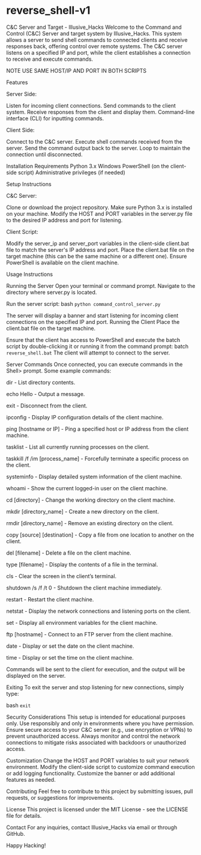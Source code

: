 # reverse_shell-v1

C&C Server and Target - Illusive_Hacks
Welcome to the Command and Control (C&C) Server and target system by Illusive_Hacks. This system allows a server to send shell commands to connected clients and receive responses back, offering control over remote systems. The C&C server listens on a specified IP and port, while the client establishes a connection to receive and execute commands.

NOTE USE SAME HOST/IP AND PORT IN BOTH SCRIPTS

Features

Server Side:

Listen for incoming client connections.
Send commands to the client system.
Receive responses from the client and display them.
Command-line interface (CLI) for inputting commands.


Client Side:

Connect to the C&C server.
Execute shell commands received from the server.
Send the command output back to the server.
Loop to maintain the connection until disconnected.


Installation
Requirements
Python 3.x
Windows PowerShell (on the client-side script)
Administrative privileges (if needed)


Setup Instructions

C&C Server:

Clone or download the project repository.
Make sure Python 3.x is installed on your machine.
Modify the HOST and PORT variables in the server.py file to the desired IP address and port for listening.

Client Script:

Modify the server_ip and server_port variables in the client-side client.bat file to match the server's IP address and port.
Place the client.bat file on the target machine (this can be the same machine or a different one).
Ensure PowerShell is available on the client machine.



Usage Instructions


Running the Server
Open your terminal or command prompt.
Navigate to the directory where server.py is located.

Run the server script:
bash
````python command_control_server.py````

The server will display a banner and start listening for incoming client connections on the specified IP and port.
Running the Client
Place the client.bat file on the target machine.

Ensure that the client has access to PowerShell and execute the batch script by double-clicking it or running it from the command prompt:
batch
````reverse_shell.bat````
The client will attempt to connect to the server.


Server Commands
Once connected, you can execute commands in the Shell> prompt. Some example commands:

dir - List directory contents.

echo Hello  - Output a message.

exit  - Disconnect from the client.

ipconfig - Display IP configuration details of the client machine.

ping [hostname or IP] - Ping a specified host or IP address from the client machine.

tasklist - List all currently running processes on the client.

taskkill /f /im [process_name] - Forcefully terminate a specific process on the client.

systeminfo - Display detailed system information of the client machine.

whoami - Show the current logged-in user on the client machine.

cd [directory] - Change the working directory on the client machine.

mkdir [directory_name] - Create a new directory on the client.

rmdir [directory_name] - Remove an existing directory on the client.

copy [source] [destination] - Copy a file from one location to another on the client.

del [filename] - Delete a file on the client machine.

type [filename] - Display the contents of a file in the terminal.

cls - Clear the screen in the client’s terminal.

shutdown /s /f /t 0 - Shutdown the client machine immediately.

restart - Restart the client machine.

netstat - Display the network connections and listening ports on the client.

set - Display all environment variables for the client machine.

ftp [hostname] - Connect to an FTP server from the client machine.

date - Display or set the date on the client machine.

time - Display or set the time on the client machine.


Commands will be sent to the client for execution, and the output will be displayed on the server.

Exiting
To exit the server and stop listening for new connections, simply type:

bash
````exit````


Security Considerations
This setup is intended for educational purposes only. Use responsibly and only in environments where you have permission.
Ensure secure access to your C&C server (e.g., use encryption or VPNs) to prevent unauthorized access.
Always monitor and control the network connections to mitigate risks associated with backdoors or unauthorized access.


Customization
Change the HOST and PORT variables to suit your network environment.
Modify the client-side script to customize command execution or add logging functionality.
Customize the banner or add additional features as needed.


Contributing
Feel free to contribute to this project by submitting issues, pull requests, or suggestions for improvements.

License
This project is licensed under the MIT License - see the LICENSE file for details.

Contact
For any inquiries, contact Illusive_Hacks via email or through GitHub.

Happy Hacking!


